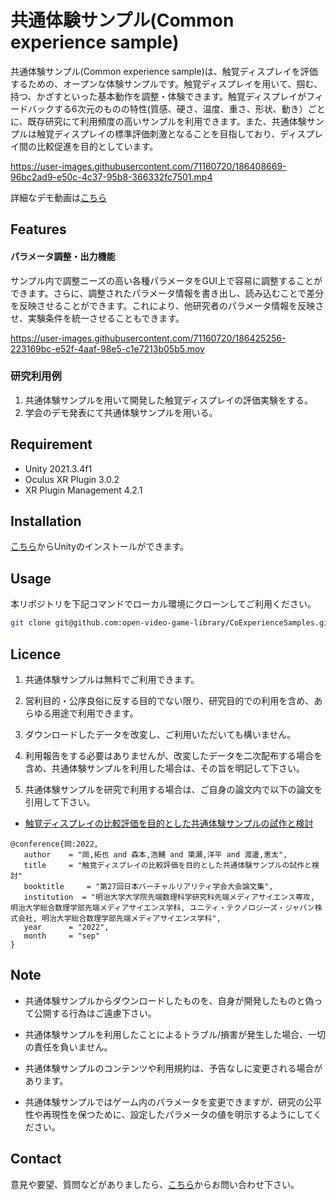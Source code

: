 
# 共通体験サンプル(Common experience sample)


共通体験サンプル(Common experience sample)は、触覚ディスプレイを評価するための、オープンな体験サンプルです。触覚ディスプレイを用いて、掴む、持つ、かざすといった基本動作を調整・体験できます。触覚ディスプレイがフィードバックする6次元のものの特性(質感、硬さ、温度、重さ、形状、動き）ごとに、既存研究にて利用頻度の高いサンプルを利用できます。また、共通体験サンプルは触覚ディスプレイの標準評価刺激となることを目指しており、ディスプレイ間の比較促進を目的としています。

 

https://user-images.githubusercontent.com/71160720/186408669-96bc2ad9-e50c-4c37-95b8-366332fc7501.mp4

詳細なデモ動画は[こちら](https://youtu.be/rpPS4GljZfw)



## Features



#### パラメータ調整・出力機能
	
サンプル内で調整ニーズの高い各種パラメータをGUI上で容易に調整することができます。さらに、調整されたパラメータ情報を書き出し、読み込むことで差分を反映させることができます。これにより、他研究者のパラメータ情報を反映させ、実験条件を統一させることもできます。


https://user-images.githubusercontent.com/71160720/186425256-223169bc-e52f-4aaf-98e5-c1e7213b05b5.mov		


		

### 研究利用例


1. 共通体験サンプルを用いて開発した触覚ディスプレイの評価実験をする。
2. 学会のデモ発表にて共通体験サンプルを用いる。

## Requirement

* Unity 2021.3.4f1
* Oculus XR Plugin 3.0.2
* XR Plugin Management 4.2.1

## Installation

[こちら](https://unity3d.com/jp/get-unity/download/archive)からUnityのインストールができます。

## Usage

本リポジトリを下記コマンドでローカル環境にクローンしてご利用ください。

```bash
git clone git@github.com:open-video-game-library/CoExperienceSamples.git
```


## Licence

1. 共通体験サンプルは無料でご利用できます。

2. 営利目的・公序良俗に反する目的でない限り、研究目的での利用を含め、あらゆる用途で利用できます。

3. ダウンロードしたデータを改変し、ご利用いただいても構いません。

4. 利用報告をする必要はありませんが、改変したデータを二次配布する場合を含め、共通体験サンプルを利用した場合は、その旨を明記して下さい。

5. 共通体験サンプルを研究で利用する場合は、ご自身の論文内で以下の論文を引用して下さい。

- [触覚ディスプレイの比較評価を目的とした共通体験サンプルの試作と検討](https://conference.vrsj.org/ac2022/program/doc/1F1-5.pdf)
```
@conference{岡:2022, 
   author	 = "岡,拓也 and 森本,浩輔 and 簗瀬,洋平 and 渡邊,恵太",
   title	 = "触覚ディスプレイの比較評価を目的とした共通体験サンプルの試作と検討"
   booktitle	 = "第27回日本バーチャルリアリティ学会大会論文集",
   institution	= "明治大学大学院先端数理科学研究科先端メディアサイエンス専攻, 明治大学総合数理学部先端メディアサイエンス学科, ユニティ・テクノロジーズ・ジャパン株式会社, 明治大学総合数理学部先端メディアサイエンス学科",
   year		 = "2022",
   month	 = "sep"
}
```

## Note

-  共通体験サンプルからダウンロードしたものを、自身が開発したものと偽って公開する行為はご遠慮下さい。

-  共通体験サンプルを利用したことによるトラブル/損害が発生した場合、一切の責任を負いません。

-  共通体験サンプルのコンテンツや利用規約は、予告なしに変更される場合があります。

-  共通体験サンプルではゲーム内のパラメータを変更できますが、研究の公平性や再現性を保つために、設定したパラメータの値を明示するようにしてください。

## Contact

意見や要望、質問などがありましたら、[こちら](https://open-video-game-library.github.io/info/contact/)からお問い合わせ下さい。


